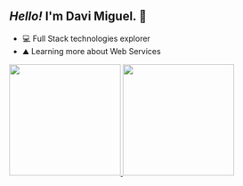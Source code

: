 ## ***Hello!*** I'm Davi Miguel. 👋

- 💻 Full Stack technologies explorer
- ⛰️ Learning more about Web Services

 <div>
  <a href="https://github.com/d-miguelsm">
  <img height="200em" src="https://github-readme-stats.vercel.app/api?username=d-miguelsm&show_icons=true&theme=chartreuse-dark&include_all_commits=true&count_private=true"/>
  <img height="200em" src="https://github-readme-stats.vercel.app/api/top-langs/?username=d-miguelsm&layout=compact&langs_count=10&theme=chartreuse-dark"/>
</div>

